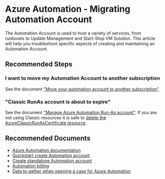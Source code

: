 <properties
    pageTitle="Azure Automation - Migrating Automation Account"
    description="Azure Automation - Migrating Automation Account"
    service="microsoft.automation"
    resource="automationaccounts"
    authors="zjalexander"
    ms.author="zachal"
    displayorder=""
    selfHelpType="generic"
    supportTopicIds="32599921"
    resourceTags=""
    productPesIds="15607"
    cloudEnvironments="public, Fairfax"
	articleId="c910835b-0cc1-4936-bc5c-c32327edba50"
	ownershipId="Compute_Automation"
/>

# Azure Automation - Migrating Automation Account
The Automation Account is used to host a variety of services, from runbooks to Update Management and Start-Stop VM Solution. This article will help you troubleshoot specific aspects of creating and maintaining an Automation Account.

## **Recommended Steps**

### **I want to move my Automation Account to another subscription**

See the document ["Move your automation account to another subscription"](https://docs.microsoft.com/azure/automation/how-to/move-account)

### **"Classic RunAs account is about to expire"**

See the document ["Manage Azure Automation Run-As account"](https://docs.microsoft.com/azure/automation/manage-runas-account). If you are not using Classic resources it is safe to [delete the AzureClassicRunAsCertificate resource](https://docs.microsoft.com/azure/automation/manage-runas-account#delete-a-run-as-or-classic-run-as-account).  


## **Recommended Documents**

* [Azure Automation documentation](https://docs.microsoft.com/azure/automation/)<br>
* [Quickstart create Automation account](https://docs.microsoft.com/azure/automation/automation-quickstart-create-account)<br>
* [Create standalone Automation account](https://docs.microsoft.com/azure/automation/automation-create-standalone-account)<br>
* [Automation billing](https://docs.microsoft.com/azure/automation/automation-intro#pricing-for-automation)<br>
* [Data to gather when opening a case for Azure Automation](https://support.microsoft.com/kb/3178510)
